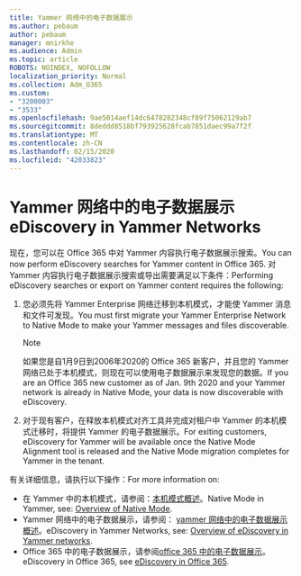 ```yaml
---
title: Yammer 网络中的电子数据展示
ms.author: pebaum
author: pebaum
manager: mnirkhe
ms.audience: Admin
ms.topic: article
ROBOTS: NOINDEX, NOFOLLOW
localization_priority: Normal
ms.collection: Adm_O365
ms.custom:
- "3200003"
- "3533"
ms.openlocfilehash: 9ae5014aef14dc6478282348cf89f75062129ab7
ms.sourcegitcommit: 8deddd8518bf793925628fcab7851daec99a7f2f
ms.translationtype: MT
ms.contentlocale: zh-CN
ms.lasthandoff: 02/15/2020
ms.locfileid: "42033823"
---
```

# <a name="ediscovery-in-yammer-networks"></a><span data-ttu-id="42b44-102">Yammer 网络中的电子数据展示</span><span class="sxs-lookup"><span data-stu-id="42b44-102">eDiscovery in Yammer Networks</span></span>

<span data-ttu-id="42b44-103">现在，您可以在 Office 365 中对 Yammer 内容执行电子数据展示搜索。</span><span class="sxs-lookup"><span data-stu-id="42b44-103">You can now perform eDiscovery searches for Yammer content in Office 365.</span></span>  <span data-ttu-id="42b44-104">对 Yammer 内容执行电子数据展示搜索或导出需要满足以下条件：</span><span class="sxs-lookup"><span data-stu-id="42b44-104">Performing eDiscovery searches or export on Yammer content requires the following:</span></span>

1. <span data-ttu-id="42b44-105">您必须先将 Yammer Enterprise 网络迁移到本机模式，才能使 Yammer 消息和文件可发现。</span><span class="sxs-lookup"><span data-stu-id="42b44-105">You must first migrate your Yammer Enterprise Network to Native Mode to make your Yammer messages and files discoverable.</span></span>

   > [!NOTE] 
   ><span data-ttu-id="42b44-106">如果您是自1月9日到2006年2020的 Office 365 新客户，并且您的 Yammer 网络已处于本机模式，则现在可以使用电子数据展示来发现您的数据。</span><span class="sxs-lookup"><span data-stu-id="42b44-106">If you are an Office 365 new customer as of Jan. 9th 2020 and your Yammer network is already in Native Mode, your data is now discoverable with eDiscovery.</span></span>

2. <span data-ttu-id="42b44-107">对于现有客户，在释放本机模式对齐工具并完成对租户中 Yammer 的本机模式迁移时，将提供 Yammer 的电子数据展示。</span><span class="sxs-lookup"><span data-stu-id="42b44-107">For exiting customers, eDiscovery for Yammer will be available once the Native Mode Alignment tool is released and the Native Mode migration completes for Yammer in the tenant.</span></span>

<span data-ttu-id="42b44-108">有关详细信息，请执行以下操作：</span><span class="sxs-lookup"><span data-stu-id="42b44-108">For more information on:</span></span>

- <span data-ttu-id="42b44-109">在 Yammer 中的本机模式，请参阅：[本机模式概述](https://docs.microsoft.com/yammer/configure-your-yammer-network/overview-native-mode)。</span><span class="sxs-lookup"><span data-stu-id="42b44-109">Native Mode in Yammer, see: [Overview of Native Mode](https://docs.microsoft.com/yammer/configure-your-yammer-network/overview-native-mode).</span></span>
- <span data-ttu-id="42b44-110">Yammer 网络中的电子数据展示，请参阅： [yammer 网络中的电子数据展示概述](https://docs.microsoft.com/en-us/yammer/manage-security-and-compliance/overview-of-ediscovery)。</span><span class="sxs-lookup"><span data-stu-id="42b44-110">eDiscovery in Yammer Networks, see: [Overview of eDiscovery in Yammer networks](https://docs.microsoft.com/en-us/yammer/manage-security-and-compliance/overview-of-ediscovery).</span></span>
- <span data-ttu-id="42b44-111">Office 365 中的电子数据展示，请参阅[office 365 中的电子数据展示](https://docs.microsoft.com/en-us/microsoft-365/compliance/ediscovery)。</span><span class="sxs-lookup"><span data-stu-id="42b44-111">eDiscovery in Office 365, see [eDiscovery in Office 365](https://docs.microsoft.com/en-us/microsoft-365/compliance/ediscovery).</span></span>
